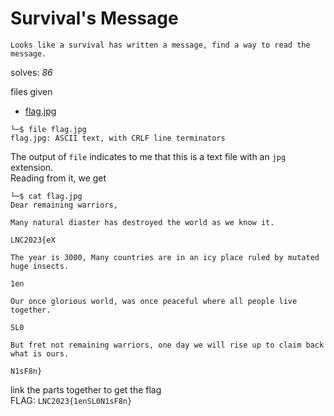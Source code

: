 # Survival's Message

```
Looks like a survival has written a message, find a way to read the message.
```
solves: *86* <br>

files given
- [flag.jpg](./flag.jpg)

```
└─$ file flag.jpg
flag.jpg: ASCII text, with CRLF line terminators
```
The output of `file` indicates to me that this is a text file with an `jpg` extension. \
Reading from it, we get
```
└─$ cat flag.jpg
Dear remaining warriors,

Many natural diaster has destroyed the world as we know it.

LNC2023{eX

The year is 3000, Many countries are in an icy place ruled by mutated huge insects.

1en

Our once glorious world, was once peaceful where all people live together.

SL0

But fret not remaining warriors, one day we will rise up to claim back what is ours.

N1sF8n}
```
link the parts together to get the flag \
FLAG: `LNC2023{1enSL0N1sF8n}`
